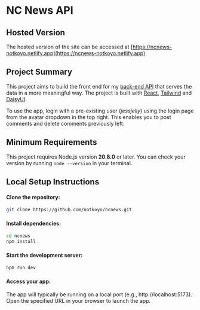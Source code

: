 # NC News API

## Hosted Version

The hosted version of the site can be accessed at [https://ncnews-notkoyo.netlify.app](https://ncnews-notkoyo.netlify.app)

## Project Summary

This project aims to build the front end for my [back-end API](https://github.com/notkoyo/ncnews-api) that serves the data in a more meaningful way. The project is built with [React](https://react.dev), [Tailwind](https://tailwindcss.com) and [DaisyUI](https://daisyui.com).

To use the app, login with a pre-existing user (*jessjelly*) using the login page from the avatar dropdown in the top right.
This enables you to post comments and delete comments previously left.

## Minimum Requirements

This project requires Node.js version **20.8.0** or later. You can check your version by running `node --version` in your terminal.

## Local Setup Instructions

#### Clone the repository:
```Bash
git clone https://github.com/notkoyo/ncnews.git
```

#### Install dependencies:
```Bash
cd ncnews
npm install
```

#### Start the development server:
```Bash
npm run dev
```

#### Access your app:
The app will typically be running on a local port (e.g., http://localhost:5173). Open the specified URL in your browser to launch the app.